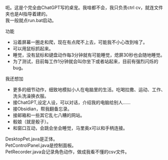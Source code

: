 呃。这是个完全由ChatGPT写的桌宠。我啥都不会，我只负责ctrl cv，就连文件夹也是AI指导着建的。  
我一般就点run.bat启动。  

功能  
- 沿着屏幕一圈走和爬，现在有点爬不上去，可能我不小心改到啥了。
- 可以用鼠标抓起来。
- 睡觉，没有鼠标和键盘动作每3分钟就有可能睡觉，熄屏30秒也会随地睡觉。
- 为了测试，目前每工作1分钟就会叫你坐下或者站起来，目前有强烈闪烁的bug。

我还想加
- 更多的细节动作，细致地模拟小人在电脑里的生活。吃喝拉撒、运动、工作、洗头洗澡换衣服。
- 接ChatGPT,设定人设，可以对话，介绍我的电脑给别人……
- 接Obsidian，帮我翻备忘录。
- 接邮箱和一些其它乱七八糟的网站。
- 骰娘（就是骰子）。
- 和窗口互动，会跳会坐会睡觉，马里奥x可以和手柄连接。

DesktopPet.java是正体。   
PetControlPanel.java是控制面板。  
PetRecorder.java会记录角色动作，做成我看不懂的csv文件。  
